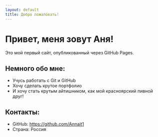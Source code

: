 ```yaml
---
layout: default
title: Добро пожаловать!
---
```


# Привет, меня зовут Аня!

Это мой первый сайт, опубликованный через GitHub Pages.

## Немного обо мне:
- Учусь работать с Git и GitHub
- Хочу сделать крутое портфолио
- И хочу стать крутым айтишником, как мой красноярский пивной друг!

## Контакты:
- GitHub: https://github.com/Annait1
- Страна: Россия